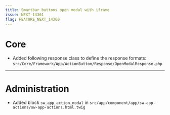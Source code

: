 ```yaml
---
title: Smartbar buttons open modal with iframe
issue: NEXT-14361
flag: FEATURE_NEXT_14360
---
```

# Core
* Added following response class to define the response formats: `src/Core/Framework/App/ActionButton/Response/OpenModalResponse.php`
___
# Administration
* Added block `sw_app_action_modal` in `src/app/component/app/sw-app-actions/sw-app-actions.html.twig`
